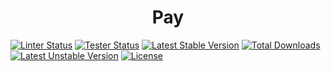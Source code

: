 <h1 style="text-align: center;">Pay</h1>

<p style="text-align: center;">

[![Linter Status](https://github.com/yansongda/pay/workflows/Linter/badge.svg)](https://github.com/yansongda/pay/actions) 
[![Tester Status](https://github.com/yansongda/pay/workflows/Tester/badge.svg)](https://github.com/yansongda/pay/actions) 
[![Latest Stable Version](https://poser.pugx.org/yansongda/pay/v/stable)](https://packagist.org/packages/yansongda/pay)
[![Total Downloads](https://poser.pugx.org/yansongda/pay/downloads)](https://packagist.org/packages/yansongda/pay)
[![Latest Unstable Version](https://poser.pugx.org/yansongda/pay/v/unstable)](https://packagist.org/packages/yansongda/pay)
[![License](https://poser.pugx.org/yansongda/pay/license)](https://packagist.org/packages/yansongda/pay)

</p>
